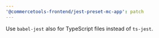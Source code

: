 ```yaml
---
'@commercetools-frontend/jest-preset-mc-app': patch
---
```


Use `babel-jest` also for TypeScript files instead of `ts-jest`.
